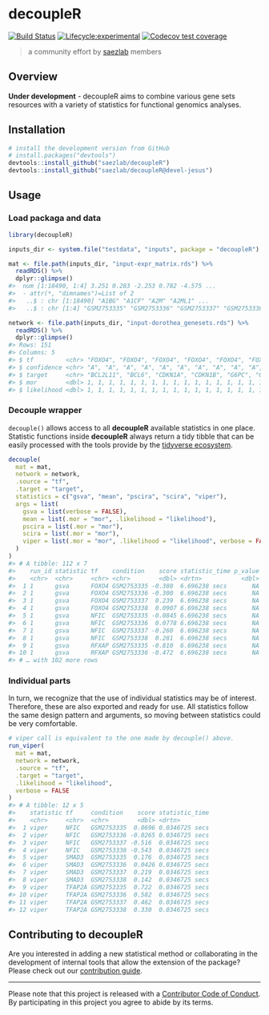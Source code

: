 
<!-- README.md is generated from README.Rmd. Please edit that file -->

# decoupleR

<!-- badges: start -->

[![Build
Status](https://travis-ci.com/saezlab/decoupleR.svg?token=PagY1pyvMyyL3AJHRy5V&branch=master)](https://travis-ci.com/saezlab/decoupleR)
[![Lifecycle:experimental](https://img.shields.io/badge/lifecycle-experimental-orange.svg)](https://www.tidyverse.org/lifecycle/#experimental)
[![Codecov test
coverage](https://codecov.io/gh/saezlab/decoupleR/branch/master/graph/badge.svg)](https://codecov.io/gh/saezlab/decoupleR?branch=master)
<!-- badges: end -->

> a community effort by [saezlab](http://saezlab.org) members

## Overview

**Under development** - decoupleR aims to combine various gene sets
resources with a variety of statistics for functional genomics analyses.

## Installation

``` r
# install the development version from GitHub
# install.packages("devtools")
devtools::install_github("saezlab/decoupleR")
devtools::install_github("saezlab/decoupleR@devel-jesus")
```

## Usage

### Load packaga and data

``` r
library(decoupleR)

inputs_dir <- system.file("testdata", "inputs", package = "decoupleR")

mat <- file.path(inputs_dir, "input-expr_matrix.rds") %>% 
  readRDS() %>% 
  dplyr::glimpse()
#>  num [1:18490, 1:4] 3.251 0.283 -2.253 0.782 -4.575 ...
#>  - attr(*, "dimnames")=List of 2
#>   ..$ : chr [1:18490] "A1BG" "A1CF" "A2M" "A2ML1" ...
#>   ..$ : chr [1:4] "GSM2753335" "GSM2753336" "GSM2753337" "GSM2753338"

network <- file.path(inputs_dir, "input-dorothea_genesets.rds") %>% 
  readRDS() %>%
  dplyr::glimpse()
#> Rows: 151
#> Columns: 5
#> $ tf         <chr> "FOXO4", "FOXO4", "FOXO4", "FOXO4", "FOXO4", "FOXO4", "FOX…
#> $ confidence <chr> "A", "A", "A", "A", "A", "A", "A", "A", "A", "A", "A", "A"…
#> $ target     <chr> "BCL2L11", "BCL6", "CDKN1A", "CDKN1B", "G6PC", "GADD45A", …
#> $ mor        <dbl> 1, 1, 1, 1, 1, 1, 1, 1, 1, 1, 1, 1, 1, 1, 1, 1, 1, 1, 1, 1…
#> $ likelihood <dbl> 1, 1, 1, 1, 1, 1, 1, 1, 1, 1, 1, 1, 1, 1, 1, 1, 1, 1, 1, 1…
```

### Decouple wrapper

`decouple()` allows access to all **decoupleR** available statistics in
one place. Statistic functions inside **decoupleR** always return a tidy
tibble that can be easily processed with the tools provide by the
[tidyverse ecosystem](https://www.tidyverse.org/).

``` r
decouple(
  mat = mat,
  network = network,
  .source = "tf",
  .target = "target",
  statistics = c("gsva", "mean", "pscira", "scira", "viper"),
  args = list(
    gsva = list(verbose = FALSE),
    mean = list(.mor = "mor", .likelihood = "likelihood"),
    pscira = list(.mor = "mor"),
    scira = list(.mor = "mor"),
    viper = list(.mor = "mor", .likelihood = "likelihood", verbose = FALSE)
  )
)
#> # A tibble: 112 x 7
#>    run_id statistic tf    condition    score statistic_time p_value
#>    <chr>  <chr>     <chr> <chr>        <dbl> <drtn>           <dbl>
#>  1 1      gsva      FOXO4 GSM2753335 -0.380  6.696238 secs       NA
#>  2 1      gsva      FOXO4 GSM2753336 -0.300  6.696238 secs       NA
#>  3 1      gsva      FOXO4 GSM2753337  0.239  6.696238 secs       NA
#>  4 1      gsva      FOXO4 GSM2753338  0.0907 6.696238 secs       NA
#>  5 1      gsva      NFIC  GSM2753335 -0.0845 6.696238 secs       NA
#>  6 1      gsva      NFIC  GSM2753336  0.0778 6.696238 secs       NA
#>  7 1      gsva      NFIC  GSM2753337 -0.260  6.696238 secs       NA
#>  8 1      gsva      NFIC  GSM2753338  0.281  6.696238 secs       NA
#>  9 1      gsva      RFXAP GSM2753335 -0.810  6.696238 secs       NA
#> 10 1      gsva      RFXAP GSM2753336 -0.472  6.696238 secs       NA
#> # … with 102 more rows
```

### Individual parts

In turn, we recognize that the use of individual statistics may be of
interest. Therefore, these are also exported and ready for use. All
statistics follow the same design pattern and arguments, so moving
between statistics could be very comfortable.

``` r
# viper call is equivalent to the one made by decouple() above.
run_viper(
  mat = mat,
  network = network,
  .source = "tf",
  .target = "target",
  .likelihood = "likelihood",
  verbose = FALSE
)
#> # A tibble: 12 x 5
#>    statistic tf     condition    score statistic_time
#>    <chr>     <chr>  <chr>        <dbl> <drtn>        
#>  1 viper     NFIC   GSM2753335  0.0696 0.0346725 secs
#>  2 viper     NFIC   GSM2753336 -0.0265 0.0346725 secs
#>  3 viper     NFIC   GSM2753337 -0.516  0.0346725 secs
#>  4 viper     NFIC   GSM2753338 -0.543  0.0346725 secs
#>  5 viper     SMAD3  GSM2753335  0.176  0.0346725 secs
#>  6 viper     SMAD3  GSM2753336  0.0426 0.0346725 secs
#>  7 viper     SMAD3  GSM2753337  0.219  0.0346725 secs
#>  8 viper     SMAD3  GSM2753338  0.142  0.0346725 secs
#>  9 viper     TFAP2A GSM2753335  0.722  0.0346725 secs
#> 10 viper     TFAP2A GSM2753336  0.582  0.0346725 secs
#> 11 viper     TFAP2A GSM2753337  0.462  0.0346725 secs
#> 12 viper     TFAP2A GSM2753338  0.330  0.0346725 secs
```

## Contributing to decoupleR

Are you interested in adding a new statistical method or collaborating
in the development of internal tools that allow the extension of the
package? Please check out our [contribution
guide](https://saezlab.github.io/decoupleR/CONTRIBUTING.html).

-----

Please note that this project is released with a [Contributor Code of
Conduct](https://saezlab.github.io/decoupleR/CODE_OF_CONDUCT). By
participating in this project you agree to abide by its terms.
